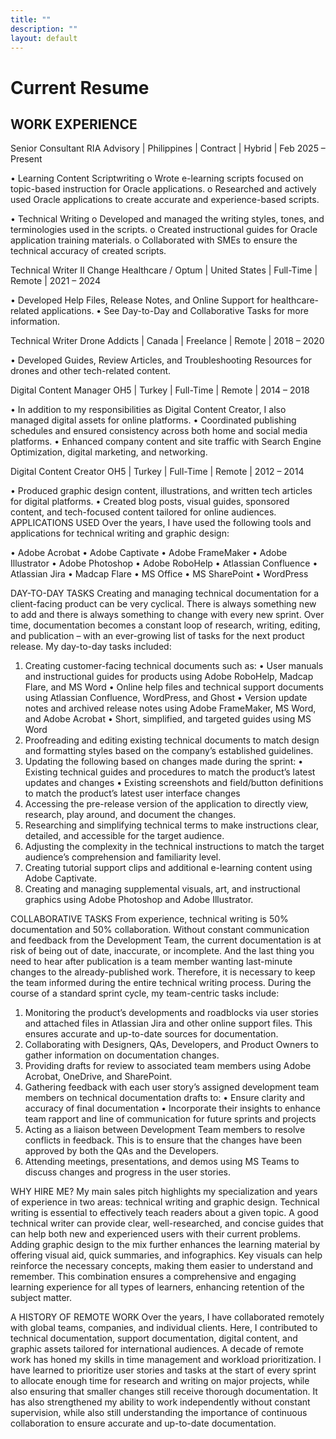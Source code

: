 ```yaml
---
title: ""
description: ""
layout: default
---
```


# Current Resume
## WORK EXPERIENCE
Senior Consultant
RIA Advisory | Philippines | Contract | Hybrid | Feb 2025 – Present

•	Learning Content Scriptwriting
o	Wrote e-learning scripts focused on topic-based instruction for Oracle applications.
o	Researched and actively used Oracle applications to create accurate and experience-based scripts.

•	Technical Writing
o	Developed and managed the writing styles, tones, and terminologies used in the scripts.
o	Created instructional guides for Oracle application training materials.
o	Collaborated with SMEs to ensure the technical accuracy of created scripts.

Technical Writer II
Change Healthcare / Optum | United States | Full-Time | Remote | 2021 – 2024

•	Developed Help Files, Release Notes, and Online Support for healthcare-related applications.
•	See Day-to-Day and Collaborative Tasks for more information.


Technical Writer
Drone Addicts | Canada | Freelance | Remote | 2018 – 2020

•	Developed Guides, Review Articles, and Troubleshooting Resources for drones and other tech-related content.


Digital Content Manager
OH5 | Turkey | Full-Time | Remote | 2014 – 2018

•	In addition to my responsibilities as Digital Content Creator, I also managed digital assets for online platforms.
•	Coordinated publishing schedules and ensured consistency across both home and social media platforms.
•	Enhanced company content and site traffic with Search Engine Optimization, digital marketing, and networking.


Digital Content Creator
OH5 | Turkey | Full-Time | Remote | 2012 – 2014

•	Produced graphic design content, illustrations, and written tech articles for digital platforms.
•	Created blog posts, visual guides, sponsored content, and tech-focused content tailored for online audiences.
APPLICATIONS USED 
Over the years, I have used the following tools and applications for technical writing and graphic design:
 
•	Adobe Acrobat
•	Adobe Captivate
•	Adobe FrameMaker
•	Adobe Illustrator
•	Adobe Photoshop
•	Adobe RoboHelp
•	Atlassian Confluence
•	Atlassian Jira
•	Madcap Flare
•	MS Office
•	MS SharePoint
•	WordPress 

DAY-TO-DAY TASKS
Creating and managing technical documentation for a client-facing product can be very cyclical. There is always something new to add and there is always something to change with every new sprint. Over time, documentation becomes a constant loop of research, writing, editing, and publication – with an ever-growing list of tasks for the next product release. 
My day-to-day tasks included:
1.	Creating customer-facing technical documents such as:
•	User manuals and instructional guides for products using Adobe RoboHelp, Madcap Flare, and MS Word
•	Online help files and technical support documents using Atlassian Confluence, WordPress, and Ghost
•	Version update notes and archived release notes using Adobe FrameMaker, MS Word, and Adobe Acrobat
•	Short, simplified, and targeted guides using MS Word
2.	Proofreading and editing existing technical documents to match design and formatting styles based on the company’s established guidelines.
3.	Updating the following based on changes made during the sprint:
•	Existing technical guides and procedures to match the product’s latest updates and changes
•	Existing screenshots and field/button definitions to match the product’s latest user interface changes
4.	Accessing the pre-release version of the application to directly view, research, play around, and document the changes.
5.	Researching and simplifying technical terms to make instructions clear, detailed, and accessible for the target audience.
6.	Adjusting the complexity in the technical instructions to match the target audience’s comprehension and familiarity level.
7.	Creating tutorial support clips and additional e-learning content using Adobe Captivate.
8.	Creating and managing supplemental visuals, art, and instructional graphics using Adobe Photoshop and Adobe Illustrator.

COLLABORATIVE TASKS
From experience, technical writing is 50% documentation and 50% collaboration. 
Without constant communication and feedback from the Development Team, the current documentation is at risk of being out of date, inaccurate, or incomplete. And the last thing you need to hear after publication is a team member wanting last-minute changes to the already-published work. Therefore, it is necessary to keep the team informed during the entire technical writing process.
During the course of a standard sprint cycle, my team-centric tasks include:
1.	Monitoring the product’s developments and roadblocks via user stories and attached files in Atlassian Jira and other online support files. This ensures accurate and up-to-date sources for documentation.
2.	Collaborating with Designers, QAs, Developers, and Product Owners to gather information on documentation changes.
3.	Providing drafts for review to associated team members using Adobe Acrobat, OneDrive, and SharePoint.
4.	Gathering feedback with each user story’s assigned development team members on technical documentation drafts to:
•	Ensure clarity and accuracy of final documentation
•	Incorporate their insights to enhance team rapport and line of communication for future sprints and projects
5.	Acting as a liaison between Development Team members to resolve conflicts in feedback. This is to ensure that the changes have been approved by both the QAs and the Developers. 
6.	Attending meetings, presentations, and demos using MS Teams to discuss changes and progress in the user stories.

WHY HIRE ME?
My main sales pitch highlights my specialization and years of experience in two areas: technical writing and graphic design.
Technical writing is essential to effectively teach readers about a given topic. A good technical writer can provide clear, well-researched, and concise guides that can help both new and experienced users with their current problems.  
Adding graphic design to the mix further enhances the learning material by offering visual aid, quick summaries, and infographics. Key visuals can help reinforce the necessary concepts, making them easier to understand and remember. This combination ensures a comprehensive and engaging learning experience for all types of learners, enhancing retention of the subject matter.

A HISTORY OF REMOTE WORK
Over the years, I have collaborated remotely with global teams, companies, and individual clients. Here, I contributed to technical documentation, support documentation, digital content, and graphic assets tailored for international audiences.
A decade of remote work has honed my skills in time management and workload prioritization. I have learned to prioritize user stories and tasks at the start of every sprint to allocate enough time for research and writing on major projects, while also ensuring that smaller changes still receive thorough documentation. 
It has also strengthened my ability to work independently without constant supervision, while also still understanding the importance of continuous collaboration to ensure accurate and up-to-date documentation.
